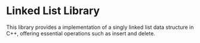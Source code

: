 # Linked List Library

This library provides a implementation of a singly linked list data structure in C++, offering essential operations such as insert and delete.
